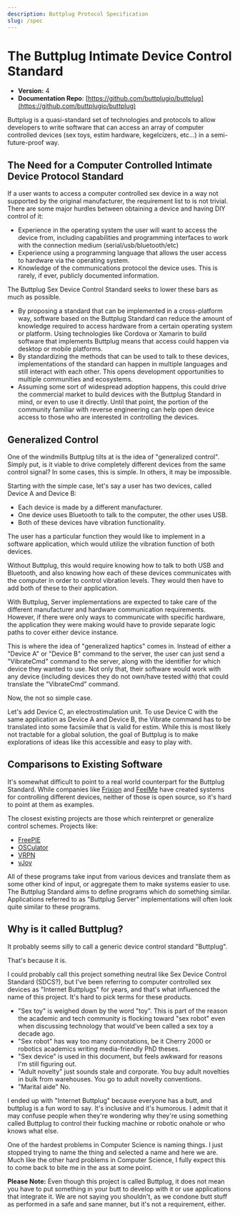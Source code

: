 ```yaml
---
description: Buttplug Protocol Specification
slug: /spec
---
```

# The Buttplug Intimate Device Control Standard

* **Version:** 4
* **Documentation Repo**: [https://github.com/buttplugio/buttplug](https://github.com/buttplugio/buttplug)

Buttplug is a quasi-standard set of technologies and protocols to allow developers to write software that can access an array of computer controlled devices (sex toys, estim hardware, kegelcizers, etc...) in a semi-future-proof way.

## The Need for a Computer Controlled Intimate Device Protocol Standard

If a user wants to access a computer controlled sex device in a way not supported by the original manufacturer, the requirement list to is not trivial. There are some major hurdles between obtaining a device and having DIY control of it:

* Experience in the operating system the user will want to access the device from, including capabilities and programming interfaces to work with the connection medium \(serial/usb/bluetooth/etc\)
* Experience using a programming language that allows the user access to hardware via the operating system.
* Knowledge of the communications protocol the device uses. This is rarely, if ever, publicly documented information.

The Buttplug Sex Device Control Standard seeks to lower these bars as much as possible.

* By proposing a standard that can be implemented in a cross-platform way, software based on the Buttplug Standard can reduce the amount of knowledge required to access hardware from a certain operating system or platform. Using technologies like Cordova or Xamarin to build software that implements Buttplug means that access could happen via desktop or mobile platforms.
* By standardizing the methods that can be used to talk to these devices, implementations of the standard can happen in multiple languages and still interact with each other. This opens development opportunities to multiple communities and ecosystems.
* Assuming some sort of widespread adoption happens, this could drive the commercial market to build devices with the Buttplug Standard in mind, or even to use it directly. Until that point, the portion of the community familiar with reverse engineering can help open device access to those who are interested in controlling the devices.

## Generalized Control

One of the windmills Buttplug tilts at is the idea of "generalized control". Simply put, is it viable to drive completely different devices from the same control signal? In some cases, this is simple. In others, it may be impossible.

Starting with the simple case, let's say a user has two devices, called Device A and Device B:

* Each device is made by a different manufacturer.
* One device uses Bluetooth to talk to the computer, the other uses USB.
* Both of these devices have vibration functionality.

The user has a particular function they would like to implement in a software application, which would utilize the vibration function of both devices.

Without Buttplug, this would require knowing how to talk to both USB and Bluetooth, and also knowing how each of these devices communicates with the computer in order to control vibration levels. They would then have to add both of these to their application.

With Buttplug, Server implementations are expected to take care of the different manufacturer and hardware communication requirements. However, if there were only ways to communicate with specific hardware, the application they were making would have to provide separate logic paths to cover either device instance.

This is where the idea of "generalized haptics" comes in. Instead of either a "Device A" or "Device B" command to the server, the user can just send a "VibrateCmd" command to the server, along with the identifier for which device they wanted to use. Not only that, their software would work with any device \(including devices they do not own/have tested with\) that could translate the "VibrateCmd" command.

Now, the not so simple case.

Let's add Device C, an electrostimulation unit. To use Device C with the same application as Device A and Device B, the Vibrate command has to be translated into some facsimile that is valid for estim. While this is most likely not tractable for a global solution, the goal of Buttplug is to make explorations of ideas like this accessible and easy to play with.

## Comparisons to Existing Software

It's somewhat difficult to point to a real world counterpart for the Buttplug Standard. While companies like [Frixion](http://twitter.com/frixionme) and [FeelMe](http://feelme.com) have created systems for controlling different devices, neither of those is open source, so it's hard to point at them as examples.

The closest existing projects are those which reinterpret or generalize control schemes. Projects like:

* [FreePIE](http://andersmalmgren.github.io/FreePIE/)
* [OSCulator](https://osculator.net/)
* [VRPN](https://github.com/vrpn/vrpn/wiki)
* [vJoy](http://vjoystick.sourceforge.net/site/)

All of these programs take input from various devices and translate them as some other kind of input, or aggregate them to make systems easier to use. The Buttplug Standard aims to define programs which do something similar. Applications referred to as "Buttplug Server" implementations will often look quite similar to these programs.

## Why is it called Buttplug?

It probably seems silly to call a generic device control standard "Buttplug".

That's because it is.

I could probably call this project something neutral like Sex Device Control Standard (SDCS?), but I've been referring to computer controlled sex devices as "Internet Buttplugs" for years, and that's what influenced the name of this project. It's hard to pick terms for these products.

* "Sex toy" is weighed down by the word "toy". This is part of the reason the academic and tech community is flocking toward "sex robot" even when discussing technology that would've been called a sex toy a decade ago.
* "Sex robot" has way too many connotations, be it Cherry 2000 or robotics academics writing media-friendly PhD theses.
* "Sex device" is used in this document, but feels awkward for reasons I'm still figuring out.
* "Adult novelty" just sounds stale and corporate. You buy adult novelties in bulk from warehouses. You go to adult novelty conventions.
* "Marital aide" No.

I ended up with "Internet Buttplug" because everyone has a butt, and buttplug is a fun word to say. It's inclusive and it's humorous. I admit that it may confuse people when they're wondering why they're using something called Buttplug to control their fucking machine or robotic onahole or who knows what else.

One of the hardest problems in Computer Science is naming things. I just stopped trying to name the thing and selected a name and here we are. Much like the other hard problems in Computer Science, I fully expect this to come back to bite me in the ass at some point.

**Please Note:** Even though this project is called Buttplug, it does not mean you have to put something in your butt to develop with it or use applications that integrate it. We are not saying you shouldn't, as we condone butt stuff as performed in a safe and sane manner, but it's not a requirement, either.


